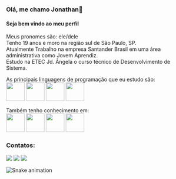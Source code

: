 ### Olá, me chamo Jonathan👋
#### Seja bem vindo ao meu perfil

Meus pronomes são: ele/dele   
Tenho 19 anos e moro na região sul de São Paulo, SP.   
Atualmente Trabalho na empresa Santander Brasil em uma área administrativa como Jovem Aprendiz.  
Estudo na ETEC Jd. Ângela o curso técnico de Desenvolvimento de Sistema.  

As principais linguagens de programação que eu estudo são:   
<code><img src="https://cdn.jsdelivr.net/gh/devicons/devicon/icons/python/python-original.svg" width="50px" height="50px"/></code>
<code><img src="https://cdn.jsdelivr.net/gh/devicons/devicon/icons/csharp/csharp-plain.svg" width="50px" height="50px" /></code>
<code><img src="https://cdn.jsdelivr.net/gh/devicons/devicon/icons/javascript/javascript-plain.svg" width="50px" height="50px"/></code>
<code><img src="https://cdn.jsdelivr.net/gh/devicons/devicon/icons/php/php-plain.svg" width="50px" height="50px"/></code>

Também tenho conhecimento em:   
<code><img src="https://cdn.jsdelivr.net/gh/devicons/devicon/icons/html5/html5-plain.svg" width="50px" height="50px"/></code>
<code><img src="https://cdn.jsdelivr.net/gh/devicons/devicon/icons/css3/css3-plain.svg" width="50px" height="50px"/></code>
<code><img src="https://cdn.jsdelivr.net/gh/devicons/devicon/icons/mysql/mysql-original.svg" width="50px" height="50px"/></code>
<code><img src="https://cdn.jsdelivr.net/gh/devicons/devicon/icons/git/git-plain.svg" width="50px" height="50px"/></code>

### Contatos:
<a href="https://www.instagram.com/zezus9" target="_blank"><img src="https://img.shields.io/badge/-Instagram-%23E4405F?style=for-the-badge&logo=instagram&logoColor=white" target="_blank"></a>
<a href = "mailto:jonathan.simoes01@etec.sp.gov.br"><img src="https://img.shields.io/badge/Gmail-D14836?style=for-the-badge&logo=gmail&logoColor=white" target="_blank"></a>
<a href="https://www.linkedin.com/in/seu-usuário-linkedln-aqui" target="_blank"><img src="https://img.shields.io/badge/-LinkedIn-%230077B5?style=for-the-badge&logo=linkedin&logoColor=white" target="_blank"></a>   

![Snake animation](https://github.com/zezus9/zezus9/blob/output/github-contribution-grid-snake.svg)
